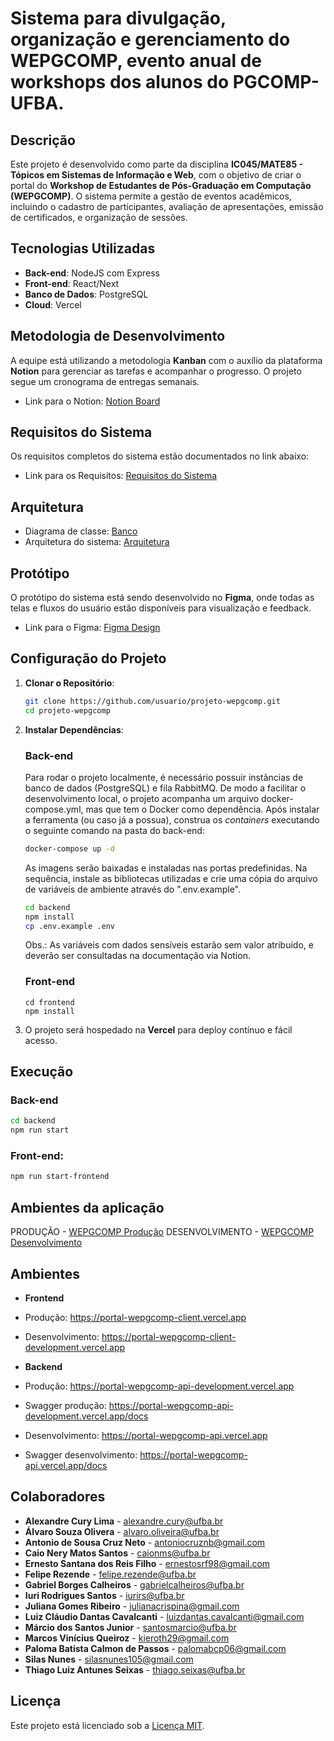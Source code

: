 # Sistema para divulgação, organização e gerenciamento do WEPGCOMP, evento anual de workshops dos alunos do PGCOMP-UFBA.

## Descrição

Este projeto é desenvolvido como parte da disciplina **IC045/MATE85 - Tópicos em Sistemas de Informação e Web**, com o objetivo de criar o portal do **Workshop de Estudantes de Pós-Graduação em Computação (WEPGCOMP)**. O sistema permite a gestão de eventos acadêmicos, incluindo o cadastro de participantes, avaliação de apresentações, emissão de certificados, e organização de sessões.

## Tecnologias Utilizadas

- **Back-end**: NodeJS com Express
- **Front-end**: React/Next
- **Banco de Dados**: PostgreSQL
- **Cloud**: Vercel

## Metodologia de Desenvolvimento

A equipe está utilizando a metodologia **Kanban** com o auxílio da plataforma **Notion** para gerenciar as tarefas e acompanhar o progresso. O projeto segue um cronograma de entregas semanais.

- Link para o Notion: <a href="https://www.notion.so/119c125c059980578b0eed38349acd82?v=119c125c059980bf8e95000c9a20dde6" target="_blank">Notion Board</a>

## Requisitos do Sistema

Os requisitos completos do sistema estão documentados no link abaixo:

- Link para os Requisitos: <a href="https://docs.google.com/document/d/199d8fJW4-9MX11Lvd4mdy-Vo0Pyx4ZHa53IuHKbWSn0/edit" target="_blank">Requisitos do Sistema</a>

## Arquitetura

- Diagrama de classe: <a href="https://cdn.discordapp.com/attachments/1293365993137115136/1296668731837120514/DER-WEPGCOMP.drawio.png?ex=6717bd9c&is=67166c1c&hm=9f53e124314a9a84b6f20d8cc89607a0221fe3bfc9968fb3381e2910bb5d6ca5&" target="_blank">Banco</a>
- Arquitetura do sistema: <a href="https://drive.google.com/file/d/10DCdoz47Gm00mArdla0npXITgNYR1KtJ/view" target="_blank">Arquitetura</a>

## Protótipo

O protótipo do sistema está sendo desenvolvido no **Figma**, onde todas as telas e fluxos do usuário estão disponíveis para visualização e feedback.

- Link para o Figma: <a href="https://www.figma.com/design/02Aslfd2qo4q6pjYxSkoYS/Portal-Web-PGCOMP-team-library?node-id=2365-175&node-type=canvas&t=NHVtl7ASVgSDVt2j-0" target="_blank">Figma Design</a>

## Configuração do Projeto

1. **Clonar o Repositório**:
   ```bash
   git clone https://github.com/usuario/projeto-wepgcomp.git
   cd projeto-wepgcomp
   ```
2. **Instalar Dependências**:

   ### Back-end

   Para rodar o projeto localmente, é necessário possuir instâncias de banco de dados (PostgreSQL) e fila RabbitMQ. De modo a facilitar o desenvolvimento local, o projeto acompanha um arquivo docker-compose.yml, mas que tem o Docker como dependência. Após instalar a ferramenta (ou caso já a possua), construa os _containers_ executando o seguinte comando na pasta do back-end:

   ```bash
   docker-compose up -d
   ```

   As imagens serão baixadas e instaladas nas portas predefinidas. Na sequência, instale as bibliotecas utilizadas e crie uma cópia do arquivo de variáveis de ambiente através do ".env.example".

   ```bash
   cd backend
   npm install
   cp .env.example .env
   ```

   Obs.: As variáveis com dados sensíveis estarão sem valor atribuído, e deverão ser consultadas na documentação via Notion.

   ### Front-end

   ```
   cd frontend
   npm install
   ```

3. O projeto será hospedado na **Vercel** para deploy contínuo e fácil acesso.

## Execução

### Back-end

```bash
cd backend
npm run start
```

### **Front-end**:

```bash
npm run start-frontend

```

## Ambientes da aplicação

PRODUÇÃO - <a href="https://portal-wepgcomp-client.vercel.app" target="_blank">WEPGCOMP Produção</a>
DESENVOLVIMENTO - <a href="https://portal-wepgcomp-client-development.vercel.app" target="_blank">WEPGCOMP Desenvolvimento</a>

## Ambientes

- **Frontend**
- Produção: https://portal-wepgcomp-client.vercel.app
- Desenvolvimento: https://portal-wepgcomp-client-development.vercel.app

- **Backend**
- Produção: https://portal-wepgcomp-api-development.vercel.app
- Swagger produção: https://portal-wepgcomp-api-development.vercel.app/docs
- Desenvolvimento: https://portal-wepgcomp-api.vercel.app
- Swagger desenvolvimento: https://portal-wepgcomp-api.vercel.app/docs

## Colaboradores

- **Alexandre Cury Lima** - [alexandre.cury@ufba.br](mailto:alexandre.cury@ufba.br)
- **Álvaro Souza Olivera** - [alvaro.oliveira@ufba.br](mailto:alvaro.oliveira@ufba.br)
- **Antonio de Sousa Cruz Neto** - [antoniocruznb@gmail.com](mailto:antoniocruznb@gmail.com)
- **Caio Nery Matos Santos** - [caionms@ufba.br](mailto:caionms@ufba.br)
- **Ernesto Santana dos Reis Filho** - [ernestosrf98@gmail.com](mailto:ernestosrf98@gmail.com)
- **Felipe Rezende** - [felipe.rezende@ufba.br](mailto:felipe.rezende@ufba.br)
- **Gabriel Borges Calheiros** - [gabrielcalheiros@ufba.br](mailto:gabrielcalheiros@ufba.br)
- **Iuri Rodrigues Santos** - [iurirs@ufba.br](mailto:iurirs@ufba.br)
- **Juliana Gomes Ribeiro** - [julianacrispina@gmail.com](mailto:julianacrispina@gmail.com)
- **Luiz Cláudio Dantas Cavalcanti** - [luizdantas.cavalcanti@gmail.com](mailto:luizdantas.cavalcanti@gmail.com)
- **Márcio dos Santos Junior** - [santosmarcio@ufba.br](mailto:santosmarcio@ufba.br)
- **Marcos Vinícius Queiroz** - [kieroth29@gmail.com](mailto:kieroth29@gmail.com)
- **Paloma Batista Calmon de Passos** - [palomabcp06@gmail.com](mailto:palomabcp06@gmail.com)
- **Silas Nunes** - [silasnunes105@gmail.com](mailto:silasnunes105@gmail.com)
- **Thiago Luiz Antunes Seixas** - [thiago.seixas@ufba.br](mailto:thiago.seixas@ufba.br)

## Licença

Este projeto está licenciado sob a [Licença MIT](LICENSE).
